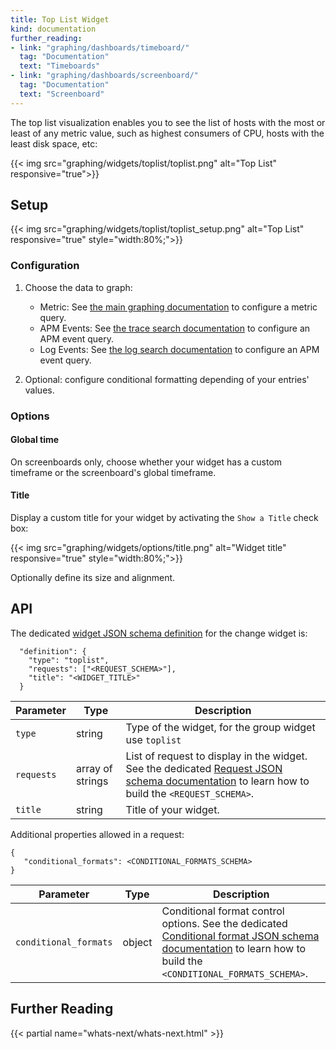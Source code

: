 ```yaml
---
title: Top List Widget
kind: documentation
further_reading:
- link: "graphing/dashboards/timeboard/"
  tag: "Documentation"
  text: "Timeboards"
- link: "graphing/dashboards/screenboard/"
  tag: "Documentation"
  text: "Screenboard"
---
```


The top list visualization enables you to see the list of hosts with the most or least of any metric value, such as highest consumers of CPU, hosts with the least disk space, etc: 

{{< img src="graphing/widgets/toplist/toplist.png" alt="Top List" responsive="true">}}

## Setup

{{< img src="graphing/widgets/toplist/toplist_setup.png" alt="Top List" responsive="true" style="width:80%;">}}

### Configuration

1. Choose the data to graph:
    * Metric: See [the main graphing documentation][1] to configure a metric query.
    * APM Events: See [the trace search documentation][2] to configure an APM event query.
    * Log Events: See [the log search documentation][3] to configure an APM event query.

2. Optional: configure conditional formatting depending of your entries' values.

### Options
#### Global time

On screenboards only, choose whether your widget has a custom timeframe or the screenboard's global timeframe.

#### Title

Display a custom title for your widget by activating the `Show a Title` check box:

{{< img src="graphing/widgets/options/title.png" alt="Widget title" responsive="true" style="width:80%;">}}

Optionally define its size and alignment.

## API

The dedicated [widget JSON schema definition][4] for the change widget is: 

```
  "definition": {
    "type": "toplist",
    "requests": ["<REQUEST_SCHEMA>"],
    "title": "<WIDGET_TITLE>"
  }
```

| Parameter  | Type             | Description                                                                                                                                      |
| ------     | -----            | --------                                                                                                                                         |
| `type`     | string           | Type of the widget, for the group widget use `toplist`                                                                                           |
| `requests` | array of strings | List of request to display in the widget. See the dedicated [Request JSON schema documentation][5] to learn how to build the `<REQUEST_SCHEMA>`. |
| `title`    | string           | Title of your widget.                                                                                                                            |


Additional properties allowed in a request:

```
{
   "conditional_formats": <CONDITIONAL_FORMATS_SCHEMA>
}
```

| Parameter             | Type   | Description                                                                                                                                                       |
| ------                | -----  | --------                                                                                                                                                          |
| `conditional_formats` | object | Conditional format control options. See the dedicated [Conditional format JSON schema documentation][6] to learn how to build the `<CONDITIONAL_FORMATS_SCHEMA>`. |


## Further Reading

{{< partial name="whats-next/whats-next.html" >}}

[1]: /graphing
[2]: /tracing/visualization/search/#search-bar
[3]: https://docs.datadoghq.com/logs/explorer/search/#search-syntax
[4]: /graphing/graphing_json/widgets_json
[5]: /graphing/graphing_json/request_json
[6]: /graphing/graphing_json/widget_json/#conditional-format-schema
